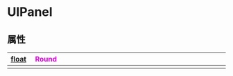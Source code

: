 # UIPanel

## 属性

|<div style="width:700px">[float](/Api/DataType/Number.md) &emsp;<font color="dd00dd">Round</font></div>|
|:---|
||

